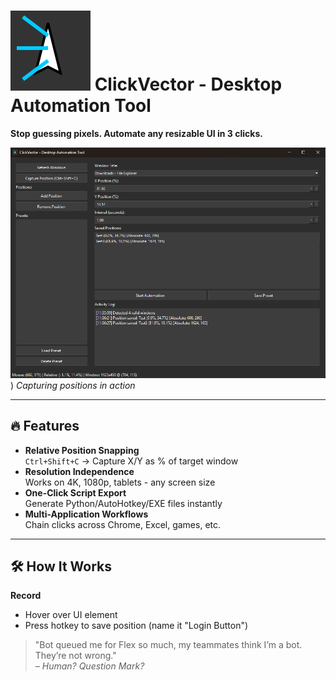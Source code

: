 


# ![Logo](https://raw.githubusercontent.com/Kirbyy1/ClickVector/b2c9ca082744a73b2103e5aa1bd6446361f2b5da/logo.svg) ClickVector - Desktop Automation Tool   
**Stop guessing pixels. Automate any resizable UI in 3 clicks.**  

![Demo](https://raw.githubusercontent.com/Kirbyy1/ClickVector/refs/heads/main/preview.png)) *Capturing positions in action*

---

## 🔥 Features  
- **Relative Position Snapping**  
  `Ctrl+Shift+C` → Capture X/Y as % of target window  
- **Resolution Independence**  
  Works on 4K, 1080p, tablets - any screen size  
- **One-Click Script Export**  
  Generate Python/AutoHotkey/EXE files instantly  
- **Multi-Application Workflows**  
  Chain clicks across Chrome, Excel, games, etc.  

---

## 🛠️ How It Works  

**Record**  
   - Hover over UI element  
   - Press hotkey to save position (name it "Login Button")  


> "Bot queued me for Flex so much, my teammates think I’m a bot. They’re not wrong."  
> *– Human? Question Mark?*
